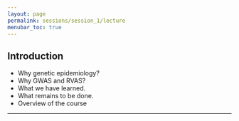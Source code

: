 ```yaml
---
layout: page
permalink: sessions/session_1/lecture
menubar_toc: true
---
```


<script src="{{ site.baseurl }}/assets/js/vanilla-back-to-top.min.js"></script>
<script>addBackToTop()</script>



## Introduction 
- Why genetic epidemiology?
- Why GWAS and RVAS?
- What we have learned.
- What remains to be done.
- Overview of the course


---

